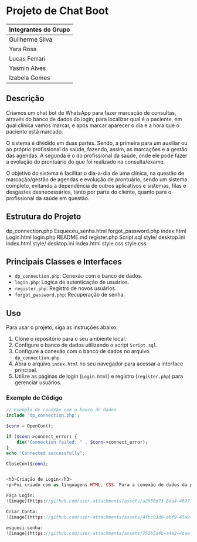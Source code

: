 # Projeto de Chat Boot

| Integrantes do Grupo |
| -------------------- |
| Guilherme Silva      |
| Yara Rosa           |
| Lucas Ferrari       |
| Yasmin Alves        |
| Izabela Gomes       |

## Descrição
Criamos um chat bot de WhatsApp para fazer marcação de consultas, através do banco de dados do login, para localizar qual é o paciente, em qual clínica vamos marcar, e após marcar aparecer o dia e a hora que o paciente está marcado.

O sistema é dividido em duas partes. Sendo, a primeira para um auxiliar ou ao próprio profissional da saúde, fazendo, assim, as marcações e a gestão das agendas. A segunda é o do profissional da saúde, onde ele pode fazer a evolução do prontuário do que foi realizado na consulta/exame.

O objetivo do sistema é facilitar o dia-a-dia de uma clínica, na questão de marcação/gestão de agendas e evolução de prontuário, sendo um sistema completo, evitando a dependência de outros aplicativos e sistemas, filas e desgastes desnecessários, tanto por parte do cliente, quanto para o profissional da saúde em questão.

## Estrutura do Projeto
dp_connection.php 
Esqueceu_senha.html 
forgot_password.php 
index.html Login.html 
login.php 
README.md 
register.php 
Script.sql 
style/ desktop.ini index.html style/ desktop.ini index.html style.css style.css



## Principais Classes e Interfaces
- `dp_connection.php`: Conexão com o banco de dados.
- `login.php`: Lógica de autenticação de usuários.
- `register.php`: Registro de novos usuários.
- `forgot_password.php`: Recuperação de senha.

## Uso
Para usar o projeto, siga as instruções abaixo:

1. Clone o repositório para o seu ambiente local.
2. Configure o banco de dados utilizando o script `Script.sql`.
3. Configure a conexão com o banco de dados no arquivo `dp_connection.php`.
4. Abra o arquivo `index.html` no seu navegador para acessar a interface principal.
5. Utilize as páginas de login (`Login.html`) e registro (`register.php`) para gerenciar usuários.

### Exemplo de Código
```php
// Exemplo de conexão com o banco de dados
include 'dp_connection.php';

$conn = OpenCon();

if ($conn->connect_error) {
    die("Connection failed: " . $conn->connect_error);
}
echo "Connected successfully";

CloseCon($conn);


<h3>Criação de Login</h3>
<p>Foi criado com as linguagens HTML, CSS. Para a conexão de dados da página, usamos MySQL para a criação do script e php.</p>

Faça Login:
![image](https://github.com/user-attachments/assets/a2950d73-6ea4-4627-a598-449b9943945e)

Criar Conta:
![image](https://github.com/user-attachments/assets/4fbc03d0-ebf9-45a9-9a69-bcd8d74d7576)

esqueci senha:
![image](https://github.com/user-attachments/assets/751b5d4b-a4a2-4cae-a8b3-2c5f5f4ddee9)


